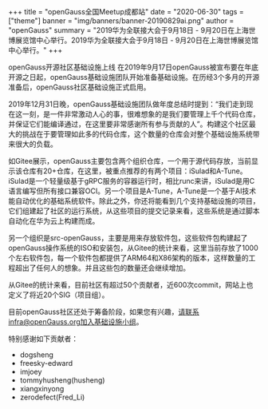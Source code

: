 +++
title = "openGauss全国Meetup成都站"
date = "2020-06-30"
tags = ["theme"]
banner = "img/banners/banner-20190829ai.png"
author = "openGauss"
summary = "2019华为全联接大会于9月18日 - 9月20日在上海世博展览馆中心举行。2019华为全联接大会于9月18日 - 9月20日在上海世博展览馆中心举行。"
+++

openGauss开源社区基础设施上线
在2019年9月17日openGauss被宣布要在年底开源之日起，openGauss基础设施团队开始准备基础设施。在历经3个多月的开源准备后，openGauss社区基础设施正式启用。

2019年12月31日晚，openGauss基础设施团队做年度总结时提到：“我们走到现在这一刻，是一件非常激动人心的事，很难想象的是我们要管理上千个代码仓库，并保证它们能编译通过，在这里要非常感谢所有参与贡献的人”。构建这个社区最大的挑战在于要管理如此多的代码仓库，这个数量的仓库会对整个基础设施系统带来很大的负载。

如Gitee展示，openGauss主要包含两个组织仓库，一个用于源代码存放，当前显示该仓库有20+仓库，在这里，被重点推荐的有两个项目：iSulad和A-Tune。iSulad是一个轻量级基于gRPC服务的容器运行时，相比runc来讲，iSulad是用C语言编写但所有接口兼容OCI。另一个项目是A-Tune，A-Tune是一个基于AI技术能自动优化的基础系统软件。除此之外，你还将能看到几个支持基础设施的项目，它们组建起了社区的运行系统，从这些项目的提交记录来看，这些系统是通过脚本自动化在华为云上构建而成。

另一个组织是src-openGauss，主要是用来存放软件包，这些软件包构建起了openGauss操作系统的ISO和安装包，从Gitee的统计来看，这里当前存放了1000个左右软件包，每一个软件包都提供了ARM64和X86架构的版本，这样数量的工程超出了任何人的想象。并且这些包的数量还会继续增加。

从Gitee的统计来看，目前社区有超过50个贡献者，近600次commit，网站上也定义了将近20个SIG（项目组）。

目前openGauss社区还处于筹备阶段，如果您有兴趣，请联系infra@openGauss.org加入基础设施小组。

特别感谢如下贡献者：

 - dogsheng
 - freesky-edward
 - imjoey
 - tommyhusheng(husheng)
 - xiangxinyong
 - zerodefect(Fred_Li)